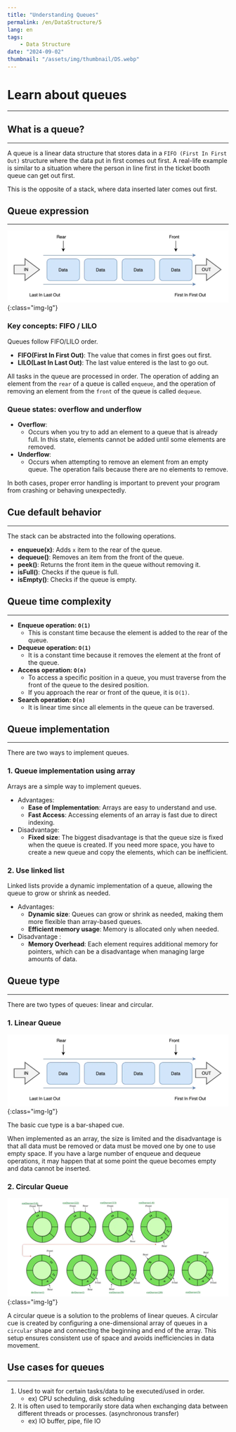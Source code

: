 ```yaml
---
title: "Understanding Queues"
permalink: /en/DataStructure/5
lang: en
tags:
    - Data Structure
date: "2024-09-02"
thumbnail: "/assets/img/thumbnail/DS.webp"
---
```


# Learn about queues
---

## What is a queue?
---

A queue is a linear data structure that stores data in a `FIFO (First In First Out)` structure where the data put in first comes out first.
A real-life example is similar to a situation where the person in line first in the ticket booth queue can get out first.

This is the opposite of a stack, where data inserted later comes out first.

## Queue expression
---

![Queue](/assets/img/posts/DS/5/1.webp "Queue"){:class="img-lg"}

### Key concepts: FIFO / LILO

Queues follow FIFO/LILO order.
- **FIFO(First In First Out)**: The value that comes in first goes out first.
- **LILO(Last In Last Out)**: The last value entered is the last to go out.

All tasks in the queue are processed in order.
The operation of adding an element from the `rear` of a queue is called `enqueue`, and the operation of removing an element from the `front` of the queue is called `dequeue`.

### Queue states: overflow and underflow

- **Overflow**: 
    - Occurs when you try to add an element to a queue that is already full. In this state, elements cannot be added until some elements are removed.
- **Underflow**: 
    - Occurs when attempting to remove an element from an empty queue. The operation fails because there are no elements to remove.

In both cases, proper error handling is important to prevent your program from crashing or behaving unexpectedly.

## Cue default behavior
---

The stack can be abstracted into the following operations.
- **enqueue(x)**: Adds `x` item to the rear of the queue.
- **dequeue()**: Removes an item from the front of the queue.
- **peek()**: Returns the front item in the queue without removing it.
- **isFull()**: Checks if the queue is full.
- **isEmpty()**: Checks if the queue is empty.

## Queue time complexity
---

- **Enqueue operation: `O(1)`**
    - This is constant time because the element is added to the rear of the queue.
- **Dequeue operation: `O(1)`**
    - It is a constant time because it removes the element at the front of the queue.
- **Access operation: `O(n)`**
    - To access a specific position in a queue, you must traverse from the front of the queue to the desired position.
    - If you approach the rear or front of the queue, it is `O(1)`.
- **Search operation: `O(n)`**
    - It is linear time since all elements in the queue can be traversed.

## Queue implementation
---

There are two ways to implement queues.

### 1. Queue implementation using array
Arrays are a simple way to implement queues.

- Advantages:
    - **Ease of Implementation**: Arrays are easy to understand and use.
    - **Fast Access**: Accessing elements of an array is fast due to direct indexing.
- Disadvantage:
    - **Fixed size**: The biggest disadvantage is that the queue size is fixed when the queue is created. If you need more space, you have to create a new queue and copy the elements, which can be inefficient.

### 2. Use linked list
Linked lists provide a dynamic implementation of a queue, allowing the queue to grow or shrink as needed.

- Advantages: 
    - **Dynamic size**: Queues can grow or shrink as needed, making them more flexible than array-based queues.
    - **Efficient memory usage**: Memory is allocated only when needed.
- Disadvantage : 
    - **Memory Overhead**: Each element requires additional memory for pointers, which can be a disadvantage when managing large amounts of data.

## Queue type
---

There are two types of queues: linear and circular.

### 1. Linear Queue

![Linear Queue](/assets/img/posts/DS/5/1.webp "Linear Queue"){:class="img-lg"}

The basic cue type is a bar-shaped cue.

When implemented as an array, the size is limited and the disadvantage is that all data must be removed or data must be moved one by one to use empty space.
If you have a large number of enqueue and dequeue operations, it may happen that at some point the queue becomes empty and data cannot be inserted.

### 2. Circular Queue

![Circular Queue](/assets/img/posts/DS/5/2.webp "Circular Queue"){:class="img-lg"}

A circular queue is a solution to the problems of linear queues.
A circular cue is created by configuring a one-dimensional array of queues in a `circular` shape and connecting the beginning and end of the array.
This setup ensures consistent use of space and avoids inefficiencies in data movement.

## Use cases for queues
---

1. Used to wait for certain tasks/data to be executed/used in order.
    - ex) CPU scheduling, disk scheduling
2. It is often used to temporarily store data when exchanging data between different threads or processes. (asynchronous transfer)
    - ex) IO buffer, pipe, file IO 